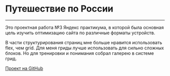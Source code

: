 # Путешествие по России
____________________________________________

Это проектная работа №3 Яндекс практикума, в которой была основная цель изучить оптимизацию сайта по различные форматы устройств.

В части структурирования страниц мне больше нравится использовать flex, чем grid. Для меня гриды лучше использовать для сильно сложных блоков. Но для тренировки и понимания собрал галерею в системе грид.

[Проект на GitHub](https://juryorava.github.io/russian-travel/)